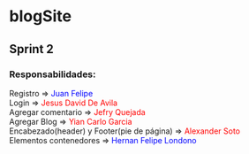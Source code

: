 # blogSite

## Sprint 2

### Responsabilidades: 

Registro                                      =>  <span style="color:blue">Juan Felipe</span>\
Login                                         =>  <span style="color:red">Jesus David De Avila</span>\
Agregar comentario                            =>  <span style="color:red">Jefry Quejada</span>\
Agregar Blog                                  =>  <span style="color:red">Yian Carlo Garcia</span>\
Encabezado(header) y Footer(pie de página)    =>  <span style="color:red">Alexander Soto</span>\
Elementos contenedores                        =>  <span style="color:blue">Hernan Felipe Londono</span>
